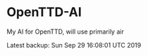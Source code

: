 # OpenTTD-AI
My AI for OpenTTD, will use primarily air

Latest backup: Sun Sep 29 16:08:01 UTC 2019
